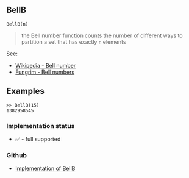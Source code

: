 ## BellB

```
BellB(n)
```

>  the Bell number function counts the number of different ways to partition a set that has exactly `n` elements
 
See:  
* [Wikipedia - Bell number](https://en.wikipedia.org/wiki/Bell_number)
* [Fungrim - Bell numbers](http://fungrim.org/topic/Bell_numbers/)


## Examples

```
>> BellB(15)
1382958545
```






### Implementation status

* &#x2705; - full supported

### Github

* [Implementation of BellB](https://github.com/axkr/symja_android_library/blob/master/symja_android_library/matheclipse-core/src/main/java/org/matheclipse/core/builtin/NumberTheory.java#L129) 
